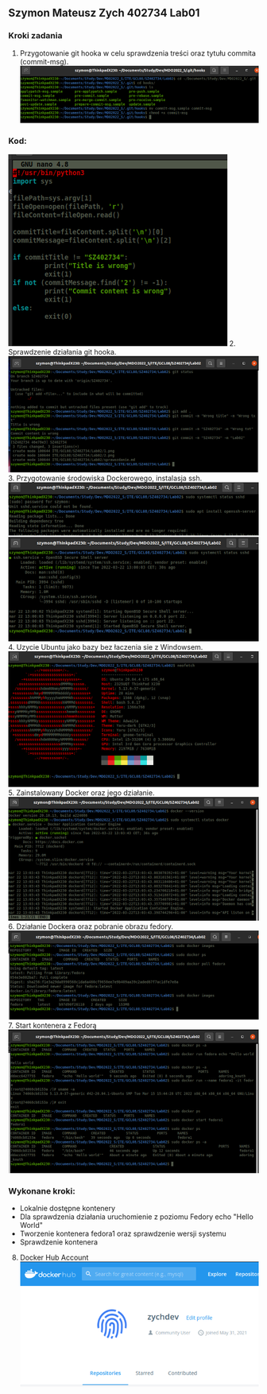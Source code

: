 ## Szymon Mateusz Zych 402734 Lab01

### Kroki zadania
1. Przygotowanie git hooka w celu sprawdzenia treści oraz tytułu commita (commit-msg).
![Screenshot](1.png)

### Kod:
![Screenshot](2.png)
2. Sprawdzenie działania git hooka.
![Screenshot](3.png)
3. Przygotowanie środowiska Dockerowego, instalasja ssh.
![Screenshot](4.png)
![Screenshot](5.png)
4. Uzycie Ubuntu jako bazy bez łaczenia sie z Windowsem.
![Screenshot](6.png)
5. Zainstalowany Docker oraz jego działanie.
![Screenshot](7.png)
6. Działanie Dockera oraz pobranie obrazu fedory.
![Screenshot](8.png)
7. Start kontenera z Fedorą
![Screenshot](9.png)
### Wykonane kroki:
- Lokalnie dostępne kontenery<br />
- Dla sprawdzenia działania uruchomienie z poziomu Fedory echo "Hello World"<br />
- Tworzenie kontenera fedora1 oraz sprawdzenie wersji systemu<br />
- Sprawdzenie kontenera<br />

8. Docker Hub Account
![Screenshot](10.png)
